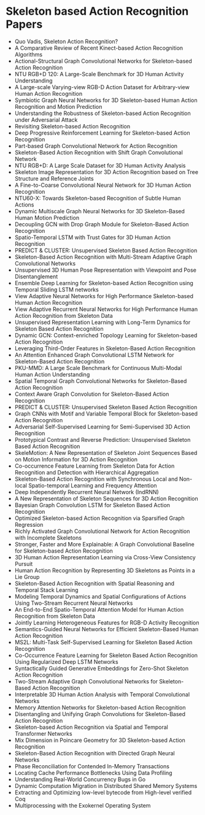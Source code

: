 # Skeleton based Action Recognition Papers

<ul>

                             

 <li><a target="_blank" href="https://github.com/manjunath5496/Skeleton-based-Action-Recognition-Papers/blob/master/sk(1).pdf" style="text-decoration:none;">Quo Vadis, Skeleton Action Recognition?</a></li>

 <li><a target="_blank" href="https://github.com/manjunath5496/Skeleton-based-Action-Recognition-Papers/blob/master/sk(2).pdf" style="text-decoration:none;">A Comparative Review of Recent Kinect-based Action Recognition Algorithms</a></li>

<li><a target="_blank" href="https://github.com/manjunath5496/Skeleton-based-Action-Recognition-Papers/blob/master/sk(3).pdf" style="text-decoration:none;">Actional-Structural Graph Convolutional Networks for Skeleton-based Action Recognition</a></li>
 <li><a target="_blank" href="https://github.com/manjunath5496/Skeleton-based-Action-Recognition-Papers/blob/master/sk(4).pdf" style="text-decoration:none;">NTU RGB+D 120: A Large-Scale Benchmark for 3D Human Activity Understanding</a></li>                              
<li><a target="_blank" href="https://github.com/manjunath5496/Skeleton-based-Action-Recognition-Papers/blob/master/sk(5).pdf" style="text-decoration:none;">A Large-scale Varying-view RGB-D Action Dataset for Arbitrary-view Human Action Recognition</a></li>
<li><a target="_blank" href="https://github.com/manjunath5496/Skeleton-based-Action-Recognition-Papers/blob/master/sk(6).pdf" style="text-decoration:none;">Symbiotic Graph Neural Networks for 3D Skeleton-based Human Action Recognition and Motion Prediction</a></li>
 <li><a target="_blank" href="https://github.com/manjunath5496/Skeleton-based-Action-Recognition-Papers/blob/master/sk(7).pdf" style="text-decoration:none;">Understanding the Robustness of Skeleton-based Action Recognition under Adversarial Attack</a></li>

 <li><a target="_blank" href="https://github.com/manjunath5496/Skeleton-based-Action-Recognition-Papers/blob/master/sk(8).pdf" style="text-decoration:none;"> Revisiting Skeleton-based Action Recognition</a></li>
   <li><a target="_blank" href="https://github.com/manjunath5496/Skeleton-based-Action-Recognition-Papers/blob/master/sk(9).pdf" style="text-decoration:none;">Deep Progressive Reinforcement Learning for Skeleton-based Action Recognition</a></li>
  
   
 <li><a target="_blank" href="https://github.com/manjunath5496/Skeleton-based-Action-Recognition-Papers/blob/master/sk(10).pdf" style="text-decoration:none;">Part-based Graph Convolutional Network for Action Recognition </a></li>                              
<li><a target="_blank" href="https://github.com/manjunath5496/Skeleton-based-Action-Recognition-Papers/blob/master/sk(11).pdf" style="text-decoration:none;">Skeleton-Based Action Recognition with Shift Graph Convolutional Network</a></li>
<li><a target="_blank" href="https://github.com/manjunath5496/Skeleton-based-Action-Recognition-Papers/blob/master/sk(12).pdf" style="text-decoration:none;">NTU RGB+D: A Large Scale Dataset for 3D Human Activity Analysis</a></li>
<li><a target="_blank" href="https://github.com/manjunath5496/Skeleton-based-Action-Recognition-Papers/blob/master/sk(13).pdf" style="text-decoration:none;">Skeleton Image Representation for 3D Action Recognition based on Tree Structure and Reference Joints</a></li>

<li><a target="_blank" href="https://github.com/manjunath5496/Skeleton-based-Action-Recognition-Papers/blob/master/sk(14).pdf" style="text-decoration:none;">A Fine-to-Coarse Convolutional Neural Network for 3D Human Action Recognition</a></li>
                              
<li><a target="_blank" href="https://github.com/manjunath5496/Skeleton-based-Action-Recognition-Papers/blob/master/sk(15).pdf" style="text-decoration:none;">NTU60-X: Towards Skeleton-based Recognition of Subtle Human Actions</a></li>

<li><a target="_blank" href="https://github.com/manjunath5496/Skeleton-based-Action-Recognition-Papers/blob/master/sk(16).pdf" style="text-decoration:none;">Dynamic Multiscale Graph Neural Networks for 3D Skeleton-Based Human Motion Prediction</a></li>

  <li><a target="_blank" href="https://github.com/manjunath5496/Skeleton-based-Action-Recognition-Papers/blob/master/sk(17).pdf" style="text-decoration:none;">Decoupling GCN with Drop Graph Module for Skeleton-Based Action Recognition</a></li>   
  
<li><a target="_blank" href="https://github.com/manjunath5496/Skeleton-based-Action-Recognition-Papers/blob/master/sk(18).pdf" style="text-decoration:none;">Spatio-Temporal LSTM with Trust Gates for 3D Human Action Recognition</a></li> 

  
<li><a target="_blank" href="https://github.com/manjunath5496/Skeleton-based-Action-Recognition-Papers/blob/master/sk(19).pdf" style="text-decoration:none;">PREDICT & CLUSTER: Unsupervised Skeleton Based Action Recognition</a></li> 

<li><a target="_blank" href="https://github.com/manjunath5496/Skeleton-based-Action-Recognition-Papers/blob/master/sk(20).pdf" style="text-decoration:none;">Skeleton-Based Action Recognition with Multi-Stream Adaptive Graph Convolutional Networks</a></li>

<li><a target="_blank" href="https://github.com/manjunath5496/Skeleton-based-Action-Recognition-Papers/blob/master/sk(21).pdf" style="text-decoration:none;">Unsupervised 3D Human Pose Representation with Viewpoint and Pose Disentanglement</a></li>
<li><a target="_blank" href="https://github.com/manjunath5496/Skeleton-based-Action-Recognition-Papers/blob/master/sk(22).pdf" style="text-decoration:none;">Ensemble Deep Learning for Skeleton-based Action Recognition using Temporal Sliding LSTM networks</a></li> 
 <li><a target="_blank" href="https://github.com/manjunath5496/Skeleton-based-Action-Recognition-Papers/blob/master/sk(23).pdf" style="text-decoration:none;">View Adaptive Neural Networks for High Performance Skeleton-based Human Action Recognition</a></li> 
 

   <li><a target="_blank" href="https://github.com/manjunath5496/Skeleton-based-Action-Recognition-Papers/blob/master/sk(24).pdf" style="text-decoration:none;">View Adaptive Recurrent Neural Networks for High Performance Human Action Recognition from Skeleton Data</a></li>
 
   <li><a target="_blank" href="https://github.com/manjunath5496/Skeleton-based-Action-Recognition-Papers/blob/master/sk(25).pdf" style="text-decoration:none;">Unsupervised Representation Learning with Long-Term Dynamics for Skeleton Based Action Recognition</a></li>                              
 <li><a target="_blank" href="https://github.com/manjunath5496/Skeleton-based-Action-Recognition-Papers/blob/master/sk(26).pdf" style="text-decoration:none;">Dynamic GCN: Context-enriched Topology Learning for Skeleton-based Action Recognition</a></li>
 <li><a target="_blank" href="https://github.com/manjunath5496/Skeleton-based-Action-Recognition-Papers/blob/master/sk(27).pdf" style="text-decoration:none;">Leveraging Third-Order Features in Skeleton-Based Action Recognition</a></li>
   
 
   <li><a target="_blank" href="https://github.com/manjunath5496/Skeleton-based-Action-Recognition-Papers/blob/master/sk(28).pdf" style="text-decoration:none;">An Attention Enhanced Graph Convolutional LSTM Network for Skeleton-Based Action Recognition</a></li>
 
   <li><a target="_blank" href="https://github.com/manjunath5496/Skeleton-based-Action-Recognition-Papers/blob/master/sk(29).pdf" style="text-decoration:none;">PKU-MMD: A Large Scale Benchmark for Continuous Multi-Modal Human Action Understanding </a></li>                              

  <li><a target="_blank" href="https://github.com/manjunath5496/Skeleton-based-Action-Recognition-Papers/blob/master/sk(30).pdf" style="text-decoration:none;">Spatial Temporal Graph Convolutional Networks for Skeleton-Based Action Recognition</a></li>
 
   <li><a target="_blank" href="https://github.com/manjunath5496/Skeleton-based-Action-Recognition-Papers/blob/master/sk(31).pdf" style="text-decoration:none;">Context Aware Graph Convolution for Skeleton-Based Action Recognition</a></li> 
    <li><a target="_blank" href="https://github.com/manjunath5496/Skeleton-based-Action-Recognition-Papers/blob/master/sk(32).pdf" style="text-decoration:none;">PREDICT & CLUSTER: Unsupervised Skeleton Based Action Recognition</a></li> 

   <li><a target="_blank" href="https://github.com/manjunath5496/Skeleton-based-Action-Recognition-Papers/blob/master/sk(33).pdf" style="text-decoration:none;">Graph CNNs with Motif and Variable Temporal Block for Skeleton-based Action Recognition</a></li>                              

  <li><a target="_blank" href="https://github.com/manjunath5496/Skeleton-based-Action-Recognition-Papers/blob/master/sk(34).pdf" style="text-decoration:none;">Adversarial Self-Supervised Learning for Semi-Supervised 3D Action Recognition</a></li> 
 
  <li><a target="_blank" href="https://github.com/manjunath5496/Skeleton-based-Action-Recognition-Papers/blob/master/sk(35).pdf" style="text-decoration:none;">Prototypical Contrast and Reverse Prediction: Unsupervised Skeleton Based Action Recognition</a></li> 

  <li><a target="_blank" href="https://github.com/manjunath5496/Skeleton-based-Action-Recognition-Papers/blob/master/sk(36).pdf" style="text-decoration:none;">SkeleMotion: A New Representation of Skeleton Joint Sequences Based on Motion Information for 3D Action Recognition</a></li> 
 
<li><a target="_blank" href="https://github.com/manjunath5496/Skeleton-based-Action-Recognition-Papers/blob/master/sk(37).pdf" style="text-decoration:none;">Co-occurrence Feature Learning from Skeleton Data for Action Recognition and Detection with Hierarchical Aggregation</a></li>
 <li><a target="_blank" href="https://github.com/manjunath5496/Skeleton-based-Action-Recognition-Papers/blob/master/sk(38).pdf" style="text-decoration:none;">Skeleton-Based Action Recognition with Synchronous Local and Non-local Spatio-temporal Learning and Frequency Attention</a></li>
<li><a target="_blank" href="https://github.com/manjunath5496/Skeleton-based-Action-Recognition-Papers/blob/master/sk(39).pdf" style="text-decoration:none;">Deep Independently Recurrent Neural Network (IndRNN)</a></li>
 <li><a target="_blank" href="https://github.com/manjunath5496/Skeleton-based-Action-Recognition-Papers/blob/master/sk(40).pdf" style="text-decoration:none;">A New Representation of Skeleton Sequences for 3D Action Recognition</a></li>                              
<li><a target="_blank" href="https://github.com/manjunath5496/Skeleton-based-Action-Recognition-Papers/blob/master/sk(41).pdf" style="text-decoration:none;">Bayesian Graph Convolution LSTM for Skeleton Based Action Recognition</a></li>
<li><a target="_blank" href="https://github.com/manjunath5496/Skeleton-based-Action-Recognition-Papers/blob/master/sk(42).pdf" style="text-decoration:none;">Optimized Skeleton-based Action Recognition via Sparsified Graph Regression</a></li>
 
  <li><a target="_blank" href="https://github.com/manjunath5496/Skeleton-based-Action-Recognition-Papers/blob/master/sk(43).pdf" style="text-decoration:none;">Richly Activated Graph Convolutional Network for Action Recognition with Incomplete Skeletons</a></li>
 <li><a target="_blank" href="https://github.com/manjunath5496/Skeleton-based-Action-Recognition-Papers/blob/master/sk(44).pdf" style="text-decoration:none;">Stronger, Faster and More Explainable: A Graph Convolutional Baseline for Skeleton-based Action Recognition</a></li>
   <li><a target="_blank" href="https://github.com/manjunath5496/Skeleton-based-Action-Recognition-Papers/blob/master/sk(45).pdf" style="text-decoration:none;">3D Human Action Representation Learning via Cross-View Consistency Pursuit</a></li>  
   
<li><a target="_blank" href="https://github.com/manjunath5496/Skeleton-based-Action-Recognition-Papers/blob/master/sk(46).pdf" style="text-decoration:none;">Human Action Recognition by Representing 3D Skeletons as Points in a Lie Group</a></li> 
                             
<li><a target="_blank" href="https://github.com/manjunath5496/Skeleton-based-Action-Recognition-Papers/blob/master/sk(47).pdf" style="text-decoration:none;">Skeleton-Based Action Recognition with Spatial Reasoning and Temporal Stack Learning</a></li>
<li><a target="_blank" href="https://github.com/manjunath5496/Skeleton-based-Action-Recognition-Papers/blob/master/sk(48).pdf" style="text-decoration:none;">Modeling Temporal Dynamics and Spatial Configurations of Actions Using Two-Stream Recurrent Neural Networks</a></li>

<li><a target="_blank" href="https://github.com/manjunath5496/Skeleton-based-Action-Recognition-Papers/blob/master/sk(49).pdf" style="text-decoration:none;">An End-to-End Spatio-Temporal Attention Model for Human Action Recognition from Skeleton Data</a></li>
                              
<li><a target="_blank" href="https://github.com/manjunath5496/Skeleton-based-Action-Recognition-Papers/blob/master/sk(50).pdf" style="text-decoration:none;">Jointly Learning Heterogeneous Features for RGB-D Activity Recognition</a></li>
<li><a target="_blank" href="https://github.com/manjunath5496/Skeleton-based-Action-Recognition-Papers/blob/master/sk(51).pdf" style="text-decoration:none;">Semantics-Guided Neural Networks for Efficient Skeleton-Based Human Action Recognition</a></li>
<li><a target="_blank" href="https://github.com/manjunath5496/Skeleton-based-Action-Recognition-Papers/blob/master/sk(52).pdf" style="text-decoration:none;">MS2L: Multi-Task Self-Supervised Learning for Skeleton Based Action Recognition</a></li>

<li><a target="_blank" href="https://github.com/manjunath5496/Skeleton-based-Action-Recognition-Papers/blob/master/sk(53).pdf" style="text-decoration:none;">Co-Occurrence Feature Learning for Skeleton Based Action Recognition Using Regularized Deep LSTM Networks</a></li>
 
<li><a target="_blank" href="https://github.com/manjunath5496/Skeleton-based-Action-Recognition-Papers/blob/master/sk(54).pdf" style="text-decoration:none;">Syntactically Guided Generative Embeddings for Zero-Shot Skeleton Action Recognition </a></li>

<li><a target="_blank" href="https://github.com/manjunath5496/Skeleton-based-Action-Recognition-Papers/blob/master/sk(55).pdf" style="text-decoration:none;">Two-Stream Adaptive Graph Convolutional Networks for Skeleton-Based Action Recognition</a></li>
 
  <li><a target="_blank" href="https://github.com/manjunath5496/Skeleton-based-Action-Recognition-Papers/blob/master/sk(56).pdf" style="text-decoration:none;">Interpretable 3D Human Action Analysis with Temporal Convolutional Networks </a></li>                              

  <li><a target="_blank" href="https://github.com/manjunath5496/Skeleton-based-Action-Recognition-Papers/blob/master/sk(57).pdf" style="text-decoration:none;">Memory Attention Networks for Skeleton-based Action Recognition</a></li>
 
   <li><a target="_blank" href="https://github.com/manjunath5496/Skeleton-based-Action-Recognition-Papers/blob/master/sk(58).pdf" style="text-decoration:none;">Disentangling and Unifying Graph Convolutions for Skeleton-Based Action Recognition</a></li>
    <li><a target="_blank" href="https://github.com/manjunath5496/Skeleton-based-Action-Recognition-Papers/blob/master/sk(59).pdf" style="text-decoration:none;">Skeleton-based Action Recognition via Spatial and Temporal Transformer Networks</a></li>
 
  <li><a target="_blank" href="https://github.com/manjunath5496/Skeleton-based-Action-Recognition-Papers/blob/master/sk(60).pdf" style="text-decoration:none;">Mix Dimension in Poincare Geometry for 3D Skeleton-based Action Recognition </a></li>
 
   <li><a target="_blank" href="https://github.com/manjunath5496/Skeleton-based-Action-Recognition-Papers/blob/master/sk(61).pdf" style="text-decoration:none;">Skeleton-Based Action Recognition with Directed Graph Neural Networks</a></li>
 
   <li><a target="_blank" href="https://github.com/manjunath5496/Skeleton-based-Action-Recognition-Papers/blob/master/sk(62).pdf" style="text-decoration:none;">Phase Reconciliation for Contended In-Memory Transactions</a></li>
 
   <li><a target="_blank" href="https://github.com/manjunath5496/Skeleton-based-Action-Recognition-Papers/blob/master/sk(63).pdf" style="text-decoration:none;">Locating Cache Performance Bottlenecks Using Data Profiling</a></li>                              

  <li><a target="_blank" href="https://github.com/manjunath5496/Skeleton-based-Action-Recognition-Papers/blob/master/sk(64).pdf" style="text-decoration:none;">Understanding Real-World Concurrency Bugs in Go</a></li>
 
   <li><a target="_blank" href="https://github.com/manjunath5496/Skeleton-based-Action-Recognition-Papers/blob/master/sk(65).pdf" style="text-decoration:none;">Dynamic Computation Migration
in Distributed Shared Memory Systems </a></li> 

   <li><a target="_blank" href="https://github.com/manjunath5496/Skeleton-based-Action-Recognition-Papers/blob/master/sk(66).pdf" style="text-decoration:none;">Extracting and Optimizing low-level bytecode from High-level verified Coq</a></li> 
 
   <li><a target="_blank" href="https://github.com/manjunath5496/Skeleton-based-Action-Recognition-Papers/blob/master/sk(67).pdf" style="text-decoration:none;">Multiprocessing with the Exokernel Operating System</a></li>                              

  </ul>
  
  
